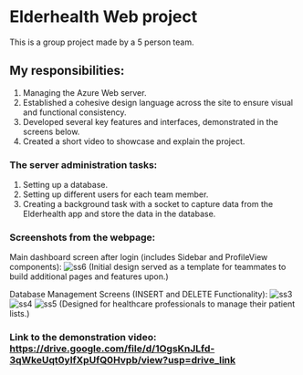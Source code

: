# Elderhealth Web project

This is a group project made by a 5 person team.

## My responsibilities: 
1. Managing the Azure Web server.
2. Established a cohesive design language across the site to ensure visual and functional consistency.
3. Developed several key features and interfaces, demonstrated in the screens below.
4. Created a short video to showcase and explain the project.
   
### The server administration tasks: 
1. Setting up a database.
2. Setting up different users for each team member.
3. Creating a background task with a socket to capture data from the Elderhealth app and store the data in the database.

### Screenshots from the webpage:

Main dashboard screen after login (includes Sidebar and ProfileView components):
![ss6](https://github.com/user-attachments/assets/bea78990-2803-44fa-a61c-39689f4a7c41)
(Initial design served as a template for teammates to build additional pages and features upon.)

Database Management Screens (INSERT and DELETE Functionality):
![ss3](https://github.com/user-attachments/assets/69baa302-965a-4fd0-932c-8b0f9dae43a5)
![ss4](https://github.com/user-attachments/assets/7c0d5a50-d061-4269-bead-a7abd048d976)
![ss5](https://github.com/user-attachments/assets/773cd954-897c-499a-8adc-88016105c179)
(Designed for healthcare professionals to manage their patient lists.)

### Link to the demonstration video: https://drive.google.com/file/d/1OgsKnJLfd-3qWkeUqt0yIfXpUfQ0Hvpb/view?usp=drive_link

